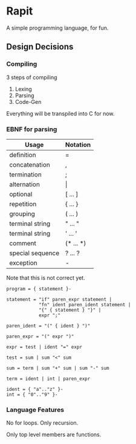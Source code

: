 # Rapit

A simple programming language, for fun.

## Design Decisions

### Compiling
3 steps of compiling

1. Lexing
2. Parsing
3. Code-Gen

Everything will be transpiled into C for now.

### EBNF for parsing


| Usage | Notation |
| --- | --- |
definition |	=
concatenation | ,
termination | ;
alternation | \| |
optional | [ ... ] |
repetition | { ... } |
grouping | ( ... ) |
terminal string | " ... " |
terminal string	| ' ... ' |
comment | (* ... *) |
special sequence | ? ... ? |
exception | - |

Note that this is not correct yet.

```
program = { statement }-

statement = "if" paren_expr statement |
            "fn" ident paren_ident statement |
            "{" { statement } "}" |
            expr ";"

paren_ident = "(" { ident } ")"

paren_expr = "(" expr ")"

expr = test | ident "=" expr

test = sum | sum "<" sum

sum = term | sum "+" sum | sum "-" sum

term = ident | int | paren_expr

ident = { "a".."z" }-
int = { "0".."9" }-

```

### Language Features
No for loops. Only recursion.

Only top level members are functions.